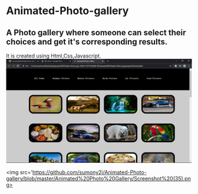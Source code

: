# Animated-Photo-gallery
<h2>A Photo gallery where someone can select their choices and get it's corresponding results.</h2>
It is created using Html,Css,Javascript.

<img src='https://github.com/sumony2j/Animated-Photo-gallery/blob/master/Animated%20Photo%20Gallery/Screenshot%20(34).png'>

<img src='https://github.com/sumony2j/Animated-Photo-gallery/blob/master/Animated%20Photo%20Gallery/Screenshot%20(35).png>
